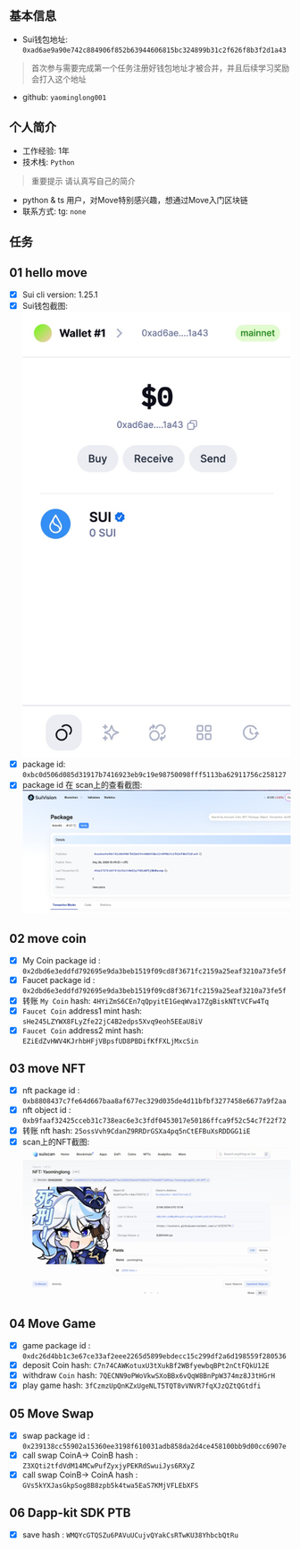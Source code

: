 ## 基本信息
- Sui钱包地址: `0xad6ae9a90e742c884906f852b63944606815bc324899b31c2f626f8b3f2d1a43`
> 首次参与需要完成第一个任务注册好钱包地址才被合并，并且后续学习奖励会打入这个地址
- github: `yaominglong001`

## 个人简介
- 工作经验: 1年
- 技术栈: `Python`
> 重要提示 请认真写自己的简介
- python & ts 用户，对Move特别感兴趣，想通过Move入门区块链
- 联系方式: tg: `none` 

## 任务

##   01 hello move  
- [x] Sui cli version: 1.25.1
- [x] Sui钱包截图: ![Sui钱包截图](./image/1.jpg)
- [x] package id:  `0xbc0d506d085d31917b7416923eb9c19e98750098fff5113ba62911756c258127`  
- [x] package id 在 scan上的查看截图:![Scan截图](./image/2.jpg)

##   02 move coin
- [x] My Coin package id : `0x2dbd6e3eddfd792695e9da3beb1519f09cd8f3671fc2159a25eaf3210a73fe5f`
- [x] Faucet package id : `0x2dbd6e3eddfd792695e9da3beb1519f09cd8f3671fc2159a25eaf3210a73fe5f`
- [x] 转账 `My Coin` hash: `4HYiZmS6CEn7qQpyitE1GeqWva17ZgBiskNTtVCFw4Tq`
- [x] `Faucet Coin` address1 mint hash: `sHe245LZYWX8FLyZfe22jC4B2edps5Xvq9eoh5EEaU8iV`
- [x] `Faucet Coin` address2 mint hash: `EZiEdZvHWV4KJrhbHFjVBpsfUD8PBDifKfFXLjMxcSin`

##   03 move NFT
- [x] nft package id : `0xb8808437c7fe64d667baa8af677ec329d035de4d11bfbf3277458e6677a9f2aa`
- [x] nft object id :  `0xb9faaf32425cceb31c738eac6e3c3fdf0453017e50186ffca9f52c54c7f22f72`
- [x] 转账 nft  hash:   `25ossVvh9CdanZ9RRDrGSXa4pq5nCtEFBuXsRDDGG1iE`
- [x] scan上的NFT截图:![Scan截图](./image/3.jpg)

##   04 Move Game
- [x] game package id :  `0xdc26d4bb1c3e67ce33af2eee2265d5899ebdecc15c299df2a6d198559f280536`
- [x] deposit Coin hash: `C7n74CAWKotuxU3tXukBf2WBfyewbqBPt2nCtFQkU12E`
- [x] withdraw `Coin` hash: `7QECNN9oPWoVkwSXoBBx6vQqW8BnPpW374mz8J3tHGrH`
- [x] play game hash: `3fCzmzUpQnKZxUgeNLT5TQT8vVNVR7fqXJzQZtQGtdfi`

##   05 Move Swap
- [x] swap package id : `0x239138cc55902a15360ee3198f610031adb858da2d4ce458100bb9d00cc6907e`
- [x] call swap CoinA-> CoinB  hash : `Z3XQti2tfdVdM14MCwPufZyxjyPEKRdSwuiJys6RXyZ`
- [x] call swap CoinB-> CoinA  hash : `GVs5kYXJasGkpSog8B8zpb5k4twa5EaS7KMjVFLEbXFS`

##   06 Dapp-kit SDK PTB
- [x] save hash : `WMQYcGTQSZu6PAVuUCujvQYakCsRTwKU38YhbcbQtRu`
